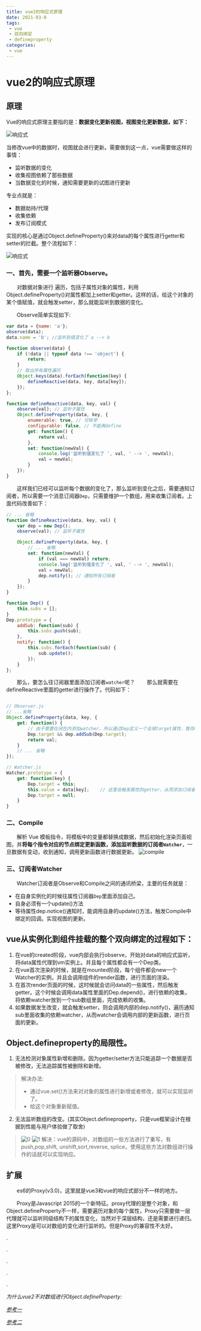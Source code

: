 ```yaml
---
title: vue2的响应式原理
date: 2021-03-8
tags:
 - vue
 - 双向绑定
 - defineproperty
categories: 
 - vue
---
```

# vue2的响应式原理

## 原理
Vue的响应式原理主要指的是：**数据变化更新视图，视图变化更新数据，如下：**

![响应式](./vuereactive.jpg)

当修改vue中的数据时，视图就会进行更新。需要做到这一点，vue需要做这样的事情：
* 监听数据的变化
* 收集视图依赖了那些数据
* 当数据变化的时候，通知需要更新的试图进行更新
  
专业点就是：
* 数据劫持/代理
* 收集依赖
* 发布订阅模式

实现的核心是通过Object.defineProperty()来对data的每个属性进行getter和setter的拦截。整个流程如下：

![响应式](./vuereactive1.png)


### 一、首先，需要一个监听器Observe。
&emsp;&emsp;对数据对象进行 遍历，包括子属性对象的属性，利用Object.defineProperty()对属性都加上setter和getter。这样的话，给这个对象的某个值赋值，就会触发setter，那么就能监听到数据的变化。

&emsp;&emsp;Observe简单实现如下:
```javascript
var data = {name: 'a'};
observe(data);
data.name = 'b'; //监听到值变化了 a --> b

function observe(data) {
    if (!data || typeof data !== 'object') {
        return;
    }
    // 取出所有属性遍历
    Object.keys(data).forEach(function(key) {
        defineReactive(data, key, data[key]);
    });
};

function defineReactive(data, key, val) {
    observe(val); // 监听子属性
    Object.defineProperty(data, key, {
        enumerable: true, // 可枚举
        configurable: false, // 不能再define
        get: function() {
            return val;
        },
        set: function(newVal) {
            console.log('监听到值变化了 ', val, ' --> ', newVal);
            val = newVal;
        }
    });
}

```
&emsp;&emsp;这样我们已经可以监听每个数据的变化了，那么监听到变化之后，需要通知订阅者，所以需要一个消息订阅器<code>Dep</code>，只需要维护一个数组，用来收集订阅者。上面代码改善如下：
```javascript
// ... 省略
function defineReactive(data, key, val) {
    var dep = new Dep();
    observe(val); // 监听子属性

    Object.defineProperty(data, key, {
        // ... 省略
        set: function(newVal) {
            if (val === newVal) return;
            console.log('监听到值变化了 ', val, ' --> ', newVal);
            val = newVal;
            dep.notify(); // 通知所有订阅者
        }
    });
}

function Dep() {
    this.subs = [];
}
Dep.prototype = {
    addSub: function(sub) {
        this.subs.push(sub);
    },
    notify: function() {
        this.subs.forEach(function(sub) {
            sub.update();
        });
    }
};
```

&emsp;&emsp;那么，要怎么往订阅器里面添加订阅者<code>watcher</code>呢？
&emsp;&emsp;那么就需要在defineReactive里面的getter进行操作了。代码如下：

```javascript

// Observer.js
// ...省略
Object.defineProperty(data, key, {
    get: function() {
        // 由于需要在闭包内添加watcher，所以通过Dep定义一个全局target属性，暂存watcher, 添加完移除
        Dep.target && dep.addSub(Dep.target);
        return val;
    }
    // ... 省略
});

// Watcher.js
Watcher.prototype = {
    get: function(key) {
        Dep.target = this;
        this.value = data[key];    // 这里会触发属性的getter，从而添加订阅者
        Dep.target = null;
    }
}
```

### 二、Compile
&emsp;&emsp;解析 Vue 模板指令，将模板中的变量都替换成数据，然后初始化渲染页面视图，并**将每个指令对应的节点绑定更新函数，添加监听数据的订阅者<code>Watcher</code>**，一旦数据有变动，收到通知，调用更新函数进行数据更新。
![compile](./compile.png)

### 三、订阅者Watcher 
&emsp;&emsp;Watcher订阅者是Observe和Compile之间的通讯桥梁，主要的任务就是：
* 在自身实例化的时候往属性订阅器<code>Dep</code>里面添加自己。
* 自身必须有一个update()方法
* 等待属性dep.notice()通知时，能调用自身的update()方法，触发Compile中绑定的回调。实现视图的更新。
  

## vue从实例化到组件挂载的整个双向绑定的过程如下：

1. 在vue的created阶段，vue内部会执行observe，开始对data的响应式监听，将data属性代理到vm实例上。并且每个属性都会有一个Dep类。
2. 在vue首次渲染的时候，就是在mounted阶段，每个组件都会new一个Watcher的实例，并且会调用组件的render函数，进行页面的渲染。
3. 在首次render页面的时候，这时候就会访问data的一些属性，然后触发getter。这个时候会调用data属性里面的Dep.depend()，进行依赖的收集，将依赖watcher放到一个sub数组里面，完成依赖的收集。
4. 如果数据发生改变，就会触发setter，则会调用内部的dep.notify()，遍历通知sub里面收集的依赖watcher，从而watcher会调用内部的更新函数，进行页面的更新。


## Object.defineproperty的局限性。
1. 无法检测对象属性新增和删除。因为getter/setter方法只能追踪一个数据是否被修改，无法追踪属性被删除和新增。
>解决办法: 
> * 通过vue.set()方法来对对象的属性进行新增或者修改，就可以实现监听了。
> * 给这个对象重新赋值。

2. 无法监听数组的改变。(其实Object.defineproperty，只是vue框架设计在根据到性能与用户体验做了取舍)
>
>![0](./defineproperty0.png)
>![1](./defineproperty1.png)
>解决：vue的源码中，对数组的一些方法进行了重写，有 push,pop,shift, unshift,sort,reverse, splice，使用这些方法对数组进行操作的话就可以实现响应。
                        
## 扩展
&emsp;&emsp;es6的Proxy(v3.0)，这里就是vue3和vue的响应式部分不一样的地方。

 &emsp;&emsp;Proxy是Javascript 2015的一个新特征。proxy代理的是整个对象，和Object.defineProperty不一样，需要遍历对象的每个属性，Proxy只需要做一层代理就可以监听同级结构下的属性变化，当然对于深层结构，还是需要进行递归。这里Proxy是可以对数组的变化进行监听的。但是Proxy的兼容性不太好。

<p> .</p>
<p> .</p>
<p> .</p>
<p> .</p>
<p> .</p>


_为什么vue2不对数组进行Object.defineProperty:_

[_参考一_](https://www.cnblogs.com/youhong/p/12173354.html)

[_参考二_](https://www.jb51.net/article/171869.htm )

